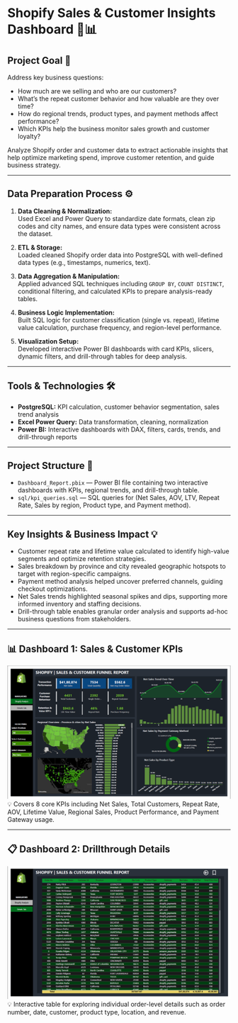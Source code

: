 # Shopify Sales & Customer Insights Dashboard 🛒📊

## Project Goal 🎯  
Address key business questions:

- How much are we selling and who are our customers?
- What’s the repeat customer behavior and how valuable are they over time?
- How do regional trends, product types, and payment methods affect performance?
- Which KPIs help the business monitor sales growth and customer loyalty?

Analyze Shopify order and customer data to extract actionable insights that help optimize marketing spend, improve customer retention, and guide business strategy.

---

## Data Preparation Process ⚙️

1. **Data Cleaning & Normalization:**  
   Used Excel and Power Query to standardize date formats, clean zip codes and city names, and ensure data types were consistent across the dataset.

2. **ETL & Storage:**  
   Loaded cleaned Shopify order data into PostgreSQL with well-defined data types (e.g., timestamps, numerics, text).

3. **Data Aggregation & Manipulation:**  
   Applied advanced SQL techniques including `GROUP BY`, `COUNT DISTINCT`, conditional filtering, and calculated KPIs to prepare analysis-ready tables.

4. **Business Logic Implementation:**  
   Built SQL logic for customer classification (single vs. repeat), lifetime value calculation, purchase frequency, and region-level performance.

5. **Visualization Setup:**  
   Developed interactive Power BI dashboards with card KPIs, slicers, dynamic filters, and drill-through tables for deep analysis.


---

## Tools & Technologies 🛠️

- **PostgreSQL:** KPI calculation, customer behavior segmentation, sales trend analysis
- **Excel Power Query:** Data transformation, cleaning, normalization
- **Power BI:** Interactive dashboards with DAX, filters, cards, trends, and drill-through reports

---

## Project Structure 📁

- `Dashboard_Report.pbix` — Power BI file containing two interactive dashboards with KPIs, regional trends, and drill-through table.
- `sql/kpi_queries.sql` — SQL queries for (Net Sales, AOV, LTV, Repeat Rate, Sales by region, Product type, and Payment method).

---

## Key Insights & Business Impact 💡

- Customer repeat rate and lifetime value calculated to identify high-value segments and optimize retention strategies.
- Sales breakdown by province and city revealed geographic hotspots to target with region-specific campaigns.
- Payment method analysis helped uncover preferred channels, guiding checkout optimizations.
- Net Sales trends highlighted seasonal spikes and dips, supporting more informed inventory and staffing decisions.
- Drill-through table enables granular order analysis and supports ad-hoc business questions from stakeholders.

---

## 📊 Dashboard 1: Sales & Customer KPIs  
![Dashboard 1](https://github.com/Yashraaj2002/Shopify-Customer-and-Sales-Analysis/blob/main/Shopify%20Dashboard%201.png) 
💡 Covers 8 core KPIs including Net Sales, Total Customers, Repeat Rate, AOV, Lifetime Value, Regional Sales, Product Performance, and Payment Gateway usage.

---

## 📋 Dashboard 2: Drillthrough Details  
![Dashboard 2](https://github.com/Yashraaj2002/Shopify-Customer-and-Sales-Analysis/blob/main/Shopify%20Dashboard%202.png)    
💡 Interactive table for exploring individual order-level details such as order number, date, customer, product type, location, and revenue.

